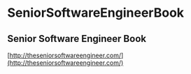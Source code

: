 # SeniorSoftwareEngineerBook 

## Senior Software Engineer Book
[http://theseniorsoftwareengineer.com/](http://theseniorsoftwareengineer.com/)
